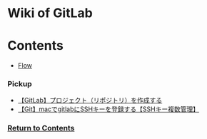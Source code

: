 # Wiki of GitLab

<a id = "contents">

# Contents
* [Flow](#flow)

### Pickup
* [【GitLab】プロジェクト（リポジトリ）を作成する](https://qiita.com/CUTBOSS/items/ce61bb6a8635c6918558)
* [【Git】macでgitlabにSSHキーを登録する【SSHキー複数管理】](http://www.rikyu-sen.com/entry/git-add-ssh)


<a id = "flow">

<!-- ## Flow
* ![Image](../src/Section07/images/init001.png) -->

### [Return to Contents](#contents)